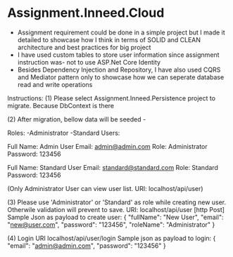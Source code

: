 # Assignment.Inneed.Cloud
- Assignment requirement could be done in a simple project but I made it detailed to showcase how I think in terms of SOLID and CLEAN architecture and best practices for big project 
- I have used custom tables to store user information since assignment instruction was- not to use ASP.Net Core Identity
- Besides Dependency Injection and Repository, I have also used CQRS and Mediator pattern only to showcase how we can seperate database read and write operations


Instructions:
(1) Please select Assignment.Inneed.Persistence project to migrate. Because DbContext is there

(2) After migration, bellow data will be seeded -

  Roles: -Administrator
         -Standard
  Users:
   
   Full Name: Admin User
   Email: admin@admin.com
   Role: Administrator
   Password: 123456
 
  Full Name: Standard User
  Email: standard@standard.com
  Role: Standard
  Password: 123456

  (Only Administrator User can view user list. URI: localhost/api/user)
  
(3) Please use 'Administrator' or 'Standard' as role while creating new user. Otherwile validation will prevent to save. URI: localhost/api/user [http Post]
  Sample Json as payload to create user: 
    {
      "fullName": "New User",
      "email": "new@user.com",
      "password": "123456",
      "roleName": "Administrator"
    }
  
(4) Login URI localhost/api/user/login
  Sample json as payload to login:
  {
    "email": "admin@admin.com",
    "password": "123456"
  }
